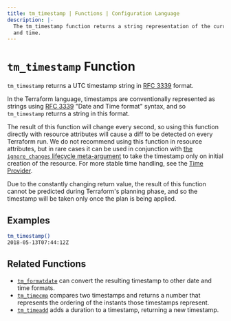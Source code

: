 ```yaml
---
title: tm_timestamp | Functions | Configuration Language
description: |-
  The tm_timestamp function returns a string representation of the current date
  and time.
---
```


# `tm_timestamp` Function

`tm_timestamp` returns a UTC timestamp string in [RFC 3339](https://tools.ietf.org/html/rfc3339) format.

In the Terraform language, timestamps are conventionally represented as
strings using [RFC 3339](https://tools.ietf.org/html/rfc3339)
"Date and Time format" syntax, and so `tm_timestamp` returns a string
in this format.

The result of this function will change every second, so using this function
directly with resource attributes will cause a diff to be detected on every
Terraform run. We do not recommend using this function in resource attributes,
but in rare cases it can be used in conjunction with
[the `ignore_changes` lifecycle meta-argument](https://developer.hashicorp.com/terraform/language/meta-arguments/lifecycle#ignore_changes)
to take the timestamp only on initial creation of the resource. For more stable
time handling, see the [Time Provider](https://registry.terraform.io/providers/hashicorp/time).

Due to the constantly changing return value, the result of this function cannot
be predicted during Terraform's planning phase, and so the timestamp will be
taken only once the plan is being applied.

## Examples

```sh
tm_timestamp()
2018-05-13T07:44:12Z
```

## Related Functions

* [`tm_formatdate`](./tm_formatdate.md) can convert the resulting timestamp to
  other date and time formats.
* [`tm_timecmp`](./tm_timecmp.md) compares two timestamps and returns a number that represents the ordering of the instants those timestamps represent.
* [`tm_timeadd`](./tm_timeadd.md) adds a duration to a timestamp, returning a new timestamp.

